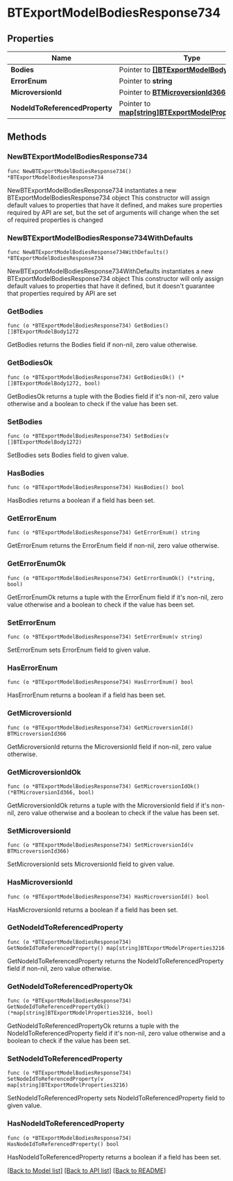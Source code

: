 # BTExportModelBodiesResponse734

## Properties

Name | Type | Description | Notes
------------ | ------------- | ------------- | -------------
**Bodies** | Pointer to [**[]BTExportModelBody1272**](BTExportModelBody1272.md) |  | [optional] 
**ErrorEnum** | Pointer to **string** |  | [optional] 
**MicroversionId** | Pointer to [**BTMicroversionId366**](BTMicroversionId366.md) |  | [optional] 
**NodeIdToReferencedProperty** | Pointer to [**map[string]BTExportModelProperties3216**](BTExportModelProperties3216.md) |  | [optional] 

## Methods

### NewBTExportModelBodiesResponse734

`func NewBTExportModelBodiesResponse734() *BTExportModelBodiesResponse734`

NewBTExportModelBodiesResponse734 instantiates a new BTExportModelBodiesResponse734 object
This constructor will assign default values to properties that have it defined,
and makes sure properties required by API are set, but the set of arguments
will change when the set of required properties is changed

### NewBTExportModelBodiesResponse734WithDefaults

`func NewBTExportModelBodiesResponse734WithDefaults() *BTExportModelBodiesResponse734`

NewBTExportModelBodiesResponse734WithDefaults instantiates a new BTExportModelBodiesResponse734 object
This constructor will only assign default values to properties that have it defined,
but it doesn't guarantee that properties required by API are set

### GetBodies

`func (o *BTExportModelBodiesResponse734) GetBodies() []BTExportModelBody1272`

GetBodies returns the Bodies field if non-nil, zero value otherwise.

### GetBodiesOk

`func (o *BTExportModelBodiesResponse734) GetBodiesOk() (*[]BTExportModelBody1272, bool)`

GetBodiesOk returns a tuple with the Bodies field if it's non-nil, zero value otherwise
and a boolean to check if the value has been set.

### SetBodies

`func (o *BTExportModelBodiesResponse734) SetBodies(v []BTExportModelBody1272)`

SetBodies sets Bodies field to given value.

### HasBodies

`func (o *BTExportModelBodiesResponse734) HasBodies() bool`

HasBodies returns a boolean if a field has been set.

### GetErrorEnum

`func (o *BTExportModelBodiesResponse734) GetErrorEnum() string`

GetErrorEnum returns the ErrorEnum field if non-nil, zero value otherwise.

### GetErrorEnumOk

`func (o *BTExportModelBodiesResponse734) GetErrorEnumOk() (*string, bool)`

GetErrorEnumOk returns a tuple with the ErrorEnum field if it's non-nil, zero value otherwise
and a boolean to check if the value has been set.

### SetErrorEnum

`func (o *BTExportModelBodiesResponse734) SetErrorEnum(v string)`

SetErrorEnum sets ErrorEnum field to given value.

### HasErrorEnum

`func (o *BTExportModelBodiesResponse734) HasErrorEnum() bool`

HasErrorEnum returns a boolean if a field has been set.

### GetMicroversionId

`func (o *BTExportModelBodiesResponse734) GetMicroversionId() BTMicroversionId366`

GetMicroversionId returns the MicroversionId field if non-nil, zero value otherwise.

### GetMicroversionIdOk

`func (o *BTExportModelBodiesResponse734) GetMicroversionIdOk() (*BTMicroversionId366, bool)`

GetMicroversionIdOk returns a tuple with the MicroversionId field if it's non-nil, zero value otherwise
and a boolean to check if the value has been set.

### SetMicroversionId

`func (o *BTExportModelBodiesResponse734) SetMicroversionId(v BTMicroversionId366)`

SetMicroversionId sets MicroversionId field to given value.

### HasMicroversionId

`func (o *BTExportModelBodiesResponse734) HasMicroversionId() bool`

HasMicroversionId returns a boolean if a field has been set.

### GetNodeIdToReferencedProperty

`func (o *BTExportModelBodiesResponse734) GetNodeIdToReferencedProperty() map[string]BTExportModelProperties3216`

GetNodeIdToReferencedProperty returns the NodeIdToReferencedProperty field if non-nil, zero value otherwise.

### GetNodeIdToReferencedPropertyOk

`func (o *BTExportModelBodiesResponse734) GetNodeIdToReferencedPropertyOk() (*map[string]BTExportModelProperties3216, bool)`

GetNodeIdToReferencedPropertyOk returns a tuple with the NodeIdToReferencedProperty field if it's non-nil, zero value otherwise
and a boolean to check if the value has been set.

### SetNodeIdToReferencedProperty

`func (o *BTExportModelBodiesResponse734) SetNodeIdToReferencedProperty(v map[string]BTExportModelProperties3216)`

SetNodeIdToReferencedProperty sets NodeIdToReferencedProperty field to given value.

### HasNodeIdToReferencedProperty

`func (o *BTExportModelBodiesResponse734) HasNodeIdToReferencedProperty() bool`

HasNodeIdToReferencedProperty returns a boolean if a field has been set.


[[Back to Model list]](../README.md#documentation-for-models) [[Back to API list]](../README.md#documentation-for-api-endpoints) [[Back to README]](../README.md)


